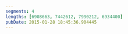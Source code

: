 ```yaml
---
segments: 4
lengths: [6908663, 7442612, 7990212, 6934400]
pubDate: 2015-01-28 18:45:36.904445
---
```

